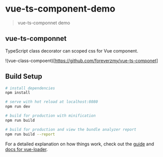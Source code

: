 # vue-ts-component-demo

> vue-ts-componnet demo

## vue-ts-componnet

TypeScript class decorator can scoped css for Vue component.

!(vue-class-compoent)[https://github.com/foreverzmy/vue-ts-componet]

## Build Setup

``` bash
# install dependencies
npm install

# serve with hot reload at localhost:8080
npm run dev

# build for production with minification
npm run build

# build for production and view the bundle analyzer report
npm run build --report
```

For a detailed explanation on how things work, check out the [guide](http://vuejs-templates.github.io/webpack/) and [docs for vue-loader](http://vuejs.github.io/vue-loader).
